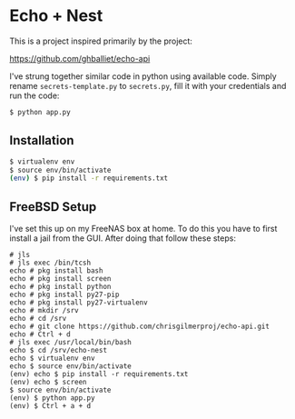 Echo + Nest
===

This is a project inspired primarily by the project:

https://github.com/ghballiet/echo-api

I've strung together similar code in python using available
code.  Simply rename `secrets-template.py` to `secrets.py`,
fill it with your credentials and run the code:

```sh
$ python app.py
```

Installation
---

```sh
$ virtualenv env
$ source env/bin/activate
(env) $ pip install -r requirements.txt
```


FreeBSD Setup
---

I've set this up on my FreeNAS box at home.  To do this you have to first
install a jail from the GUI.  After doing that follow these steps:

```
# jls
# jls exec /bin/tcsh
echo # pkg install bash
echo # pkg install screen
echo # pkg install python
echo # pkg install py27-pip
echo # pkg install py27-virtualenv
echo # mkdir /srv
echo # cd /srv
echo # git clone https://github.com/chrisgilmerproj/echo-api.git
echo # Ctrl + d
# jls exec /usr/local/bin/bash
echo $ cd /srv/echo-nest
echo $ virtualenv env
echo $ source env/bin/activate
(env) echo $ pip install -r requirements.txt
(env) echo $ screen
$ source env/bin/activate
(env) $ python app.py
(env) $ Ctrl + a + d
```
